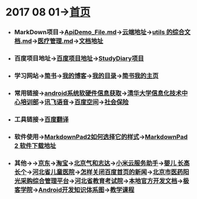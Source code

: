  # 2017 08 01→[首页](https://tanyinqing.github.io/)
* ### MarkDown项目→[ApiDemo_File.md](https://github.com/tanyinqing/MarkDown/blob/master/app/src/main/java/codewarehouse/yzkj/com/markdown/ApiDemo_File.md "参考")→[云端地址](https://github.com/tanyinqing/MarkDown/tree/master/app/src/main/java/codewarehouse/yzkj/com/markdown "查看")→[utils 的综合文档.md](https://github.com/tanyinqing/MarkDown/blob/master/app/src/main/java/codewarehouse/yzkj/com/markdown/utils%20%E7%9A%84%E7%BB%BC%E5%90%88%E6%96%87%E6%A1%A3.md#0102 "查看")→[医疗管理.md](https://github.com/tanyinqing/MarkDown/blob/master/app/src/main/java/codewarehouse/yzkj/com/markdown/%E5%8C%BB%E7%96%97%E7%AE%A1%E7%90%86.md#0 "查看")→[文档地址](http://pan.baidu.com/disk/home?errno=0&errmsg=Auth%20Login%20Sucess&&bduss=&ssnerror=0&#list/vmode=list&path=%2F%E5%8E%8B%E7%BC%A9%E6%96%87%E4%BB%B6%E5%A4%B9%2F%E5%AE%89%E5%8D%93%E9%A1%B9%E7%9B%AE%E4%BB%A3%E7%A0%81%E4%BB%93%E5%BA%93%2FMarkDown%E5%BC%80%E5%8F%91%E6%96%87%E6%A1%A3 "查看")

* ### 百度项目地址→[百度项目地址](http://pan.baidu.com/disk/home?errno=0&errmsg=Auth%20Login%20Sucess&&bduss=&ssnerror=0&#list/vmode=list&path=%2F%E5%8E%8B%E7%BC%A9%E6%96%87%E4%BB%B6%E5%A4%B9%2F%E9%A1%B9%E7%9B%AE%E6%A8%A1%E5%9D%97 "参考")→[StudyDiary项目](http://pan.baidu.com/disk/home?errno=0&errmsg=Auth%20Login%20Sucess&&bduss=&ssnerror=0&#list/vmode=list&path=%2F%E5%8E%8B%E7%BC%A9%E6%96%87%E4%BB%B6%E5%A4%B9%2F%E9%A1%B9%E7%9B%AE%E6%A8%A1%E5%9D%97%2F%E5%8D%95%E4%B8%AA%E6%BA%90%E7%A0%81%E6%A8%A1%E5%9D%97 "内有apk包，学习文档使用")

* ###  学习网站→[简书](http://www.jianshu.com/c/NEt52a?utm_medium=index-collections&utm_source=desktop "参考")→[我的博客](http://write.blog.csdn.net/postlist "参考")→[我的目录](https://tanyinqing.github.io/ "参考")→[简书我的主页](http://www.jianshu.com/u/7f54140b1731 "参考")

* ###  常用链接→[android系统软硬件信息获取](http://www.jianshu.com/p/66280ea58172 "参考")→[清华大学信息化技术中心培训部](http://raining.tsinghua.edu.cn/ "参考")→[讯飞语音](http://www.iyuji.cn/iyuji/recordList "参考")→[百度空间](http://pan.baidu.com/disk/home?errno=0&errmsg=Auth%20Login%20Sucess&&bduss=&ssnerror=0#list/vmode=list&path=%2F%E5%8E%8B%E7%BC%A9%E6%96%87%E4%BB%B6%E5%A4%B9 "参考")→[社会保险](http://www.bjrbj.gov.cn/csibiz/indinfo/index.jsp)

* ###  工具链接→[百度翻译](http://fanyi.baidu.com/translate?aldtype=16047&query=hello&keyfrom=baidu&smartresult=dict&lang=auto2zh#en/zh/accessibility "参考")

* ###  软件使用→[MarkdownPad2如何选择它的样式](https://jingyan.baidu.com/article/f7ff0bfc26f63a2e26bb1389.html "参考")→[MarkdownPad 2 软件下载地址](http://markdownpad.com/ "参考")

* ###  其他→→[京东](https://www.jd.com/ "参考")→[淘宝](https://www.taobao.com/ "参考")→[北京气和志达](http://www.fenghuangshe2016.com/ "参考")→[小米云服务助手](https://i.mi.com/static2?filename=MicloudWebStatic/res/home/mi-lab.htm&locale=zh_cn#3 "参考")→[婴儿 长高 长个](http://baobao.sohu.com/bbzhanggao/ "参考")→[河北省儿童医院](http://www.hbpch.com/ "参考")→[怎样关闭百度首页的新闻](http://jingyan.baidu.com/article/851fbc37bc9b313e1f15aba2.html "参考")→[北京市医药阳光采购综合管理平台](http://210.73.89.76/ServiceSelect/GetServiceSelectList# "参考")→[河北省教育考试院](http://www.hebeea.edu.cn/ "参考")→[本地官方开发文档](D:\谈银青 "参考")→[极客学院](http://www.jikexueyuan.com/ "参考")→[Android开发知识体系图](http://www.jikexueyuan.com/path/android/ "参考")→[教学课程](http://j.jikexueyuan.com/train/javaweb "参考")











